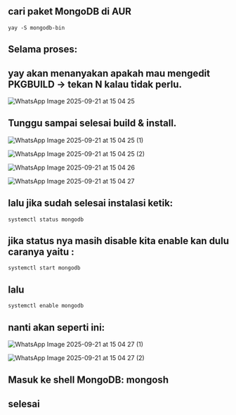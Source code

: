## cari paket MongoDB di AUR
```
yay -S mongodb-bin
```
## Selama proses:

## yay akan menanyakan apakah mau mengedit PKGBUILD → tekan N kalau tidak perlu.
![WhatsApp Image 2025-09-21 at 15 04 25](https://github.com/user-attachments/assets/37c7f9a4-ccb9-4a8e-b068-1edfebc604cc)


## Tunggu sampai selesai build & install.
![WhatsApp Image 2025-09-21 at 15 04 25 (1)](https://github.com/user-attachments/assets/2024c314-2852-45a3-8ea7-deab5652c11f)

![WhatsApp Image 2025-09-21 at 15 04 25 (2)](https://github.com/user-attachments/assets/140c6782-7691-46f6-a8b4-86e384726cf6)

![WhatsApp Image 2025-09-21 at 15 04 26](https://github.com/user-attachments/assets/9edf51c9-721f-4b5e-8d6a-d8edc015c89b)

![WhatsApp Image 2025-09-21 at 15 04 27](https://github.com/user-attachments/assets/8861ce48-563a-44a4-ad65-e8192cc5d347)


## lalu jika sudah selesai instalasi ketik:
```
systemctl status mongodb
```

## jika status nya masih disable kita enable kan dulu caranya yaitu :
```
systemctl start mongodb
```
## lalu 
```
systemctl enable mongodb
```
## nanti akan seperti ini:
![WhatsApp Image 2025-09-21 at 15 04 27 (1)](https://github.com/user-attachments/assets/d98551dc-d35e-431a-9f6d-6bd697aef0b3)

  ![WhatsApp Image 2025-09-21 at 15 04 27 (2)](https://github.com/user-attachments/assets/bfe076e5-04a4-4274-af61-c6ba8a573c47)


## Masuk ke shell MongoDB: mongosh

## selesai

